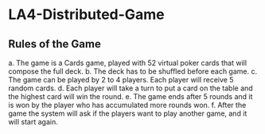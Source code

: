 # LA4-Distributed-Game

## Rules of the Game

a. The game is a Cards game, played with 52 virtual poker cards that will compose the full deck.
b. The deck has to be shuffled before each game.
c. The game can be played by 2 to 4 players. Each player will receive 5 random cards.
d. Each player will take a turn to put a card on the table and the highest card will win the round.
e. The game ends after 5 rounds and it is won by the player who has accumulated more rounds won.
f. After the game the system will ask if the players want to play another game, and it will start again.